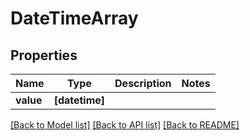 # DateTimeArray


## Properties
Name | Type | Description | Notes
------------ | ------------- | ------------- | -------------
**value** | **[datetime]** |  | 

[[Back to Model list]](../README.md#documentation-for-models) [[Back to API list]](../README.md#documentation-for-api-endpoints) [[Back to README]](../README.md)


